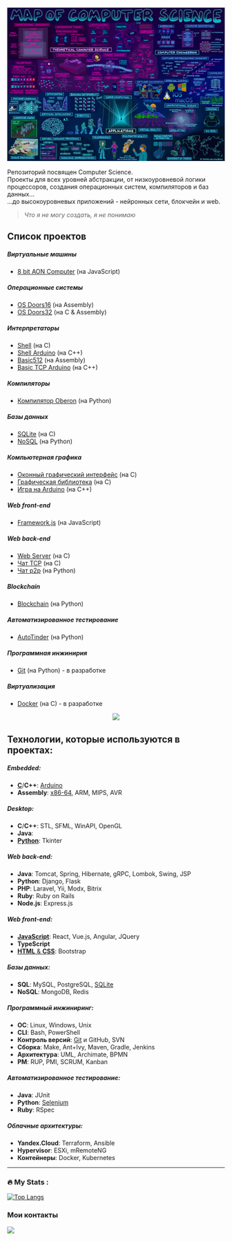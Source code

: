 ![MapOfComputerScience.jpg](MapOfComputerScience.jpg)

Репозиторий посвящен Computer Science.  
Проекты для всех уровней абстракции, от низкоуровневой логики процессоров, создания операционных систем, компиляторов и баз данных...  
...до высокоуровневых приложений - нейронных сети, блокчейн и web.

> *Что я не могу создать, я не понимаю*

## Список проектов

##### Виртуальные машины
* [8 bit AON Computer](https://github.com/GorComComputing/8-bit-AON-Computer) (на JavaScript)
##### Операционные системы
* [OS Doors16](https://github.com/GorComComputing/OS_Doors16) (на Assembly)
* [OS Doors32](https://github.com/GorComComputing/OS_Doors32) (на C & Assembly)
##### Интерпретаторы
* [Shell](https://github.com/GorComComputing/Shell) (на C)
* [Shell Arduino](https://github.com/GorComComputing/Shell_Arduino) (на C++)
* [Basic512](https://github.com/GorComComputing/Basic512) (на Assembly)
* [Basic TCP Arduino](https://github.com/GorComComputing/Basic_TCP_Arduino) (на C++)
##### Компиляторы
* [Компилятор Oberon](https://github.com/GorComComputing/Oberon_Compiler) (на Python)
##### Базы данных
* [SQLite](https://github.com/GorComComputing/SQLite) (на C)
* [NoSQL](https://github.com/GorComComputing/NoSQL) (на Python)
##### Компьютерная графика
* [Оконный графический интерфейс](https://github.com/GorComComputing/GUI_Window) (на C)
* [Графическая библиотека](https://github.com/GorComComputing/Graphics) (на C)
* [Игра на Arduino](https://github.com/GorComComputing/Game_Arduino) (на C++)
##### Web front-end
* [Framework.js](https://github.com/GorComComputing/Framework.js) (на JavaScript)
##### Web back-end
* [Web Server](https://github.com/GorComComputing/Web_Server) (на C)
* [Чат TCP](https://github.com/GorComComputing/Chat_TCP) (на C)
* [Чат p2p](https://github.com/GorComComputing/p2p_chat) (на Python)
##### Blockchain
* [Blockchain](https://github.com/GorComComputing/Blockchain) (на Python)
##### Автоматизированное тестирование
* [AutoTinder](https://github.com/GorComComputing/AutoTinder) (на Python)
##### Программная инжинирия
* [Git](https://github.com/GorComComputing/Git) (на Python) - в разработке
##### Виртуализация
* [Docker](https://github.com/GorComComputing/Docker) (на C) - в разработке

<div id="header" align="center">
  <img src="https://media.giphy.com/media/3ohc157IyQlpWtqbug/giphy.gif" width="100"/>
</div>


## Технологии, которые используются в проектах:
##### Embedded:
- [**C**](https://github.com/GorComComputing?tab=repositories&q=&type=&language=c&sort=)/**C++**: [Arduino](https://github.com/stars/GorComComputing/lists/embedded)
- **Assembly**: [x86-64](https://github.com/GorComComputing?tab=repositories&q=&type=&language=assembly&sort=), ARM, MIPS, AVR


##### Desktop:
- **C**/**C++**: STL, SFML, WinAPI, OpenGL
- **Java**: 
- [**Python**](https://github.com/GorComComputing?tab=repositories&q=&type=&language=python&sort=): Tkinter

##### Web back-end:
- **Java**: Tomcat, Spring, Hibernate, gRPC, Lombok, Swing, JSP
- **Python**: Django, Flask
- **PHP**: Laravel, Yii, Modx, Bitrix
- **Ruby**: Ruby on Rails
- **Node.js**: Express.js

##### Web front-end:
- [**JavaScript**](https://github.com/GorComComputing?tab=repositories&q=&type=&language=javascript&sort=): React, Vue.js, Angular, JQuery
- **TypeScript**
- [**HTML** & **CSS**](https://github.com/GorComComputing?tab=repositories&q=&type=&language=html&sort=): Bootstrap

##### Базы данных:
- **SQL**: MySQL, PostgreSQL, [SQLite](https://github.com/GorComComputing/SQLite)
- **NoSQL**: MongoDB, Redis 

##### Программный инжиниринг:
- **ОС**: Linux, Windows, Unix
- **CLI**: Bash, PowerShell
- **Контроль версий**: [Git](https://github.com/GorComComputing/Git) и GitHub, SVN
- **Сборка**: Make, Ant+Ivy, Maven, Gradle, Jenkins
- **Архитектура**: UML, Archimate, BPMN
- **PM**: RUP, PMI, SCRUM, Kanban

##### Автоматизированное тестирование:
- **Java**: JUnit
- **Python**: [Selenium](https://github.com/GorComComputing/AutoTinder)
- **Ruby**: RSpec

##### Облачные архитектуры:
- **Yandex.Cloud**: Terraform, Ansible
- **Hypervisor**: ESXi, mRemoteNG
- **Контейнеры**: Docker, Kubernetes







---

### :fire: My Stats :
[![Top Langs](https://github-readme-stats.vercel.app/api/top-langs/?username=GorComComputing&layout=compact&theme=vision-friendly-dark)](https://github.com/anuraghazra/github-readme-stats)

### Мои контакты<br/>
[![](https://img.shields.io/badge/Telegram-Account-informational?style=flat&logo=telegram&logoColor=white&color=31a2db)](https://t.me/extendedsuperbass)<br/>

